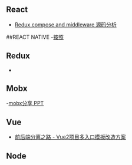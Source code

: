 ## React
- [Redux compose and middleware 源码分析](https://github.com/asd0102433/redux-learn/issues/1)

##REACT NATIVE
-[按照](http://blog.csdn.net/a2824256/article/details/53447467)


## Redux
- 


## Mobx
-[mobx分享 PPT](https://ckinmind.github.io/mobx-share/#/p0)


## Vue
- [前后端分离之路 - Vue2项目多入口模板改造方案](http://thunf.me/2017/02/17/20170217-grace-vue-boilerplate/)


## Node


